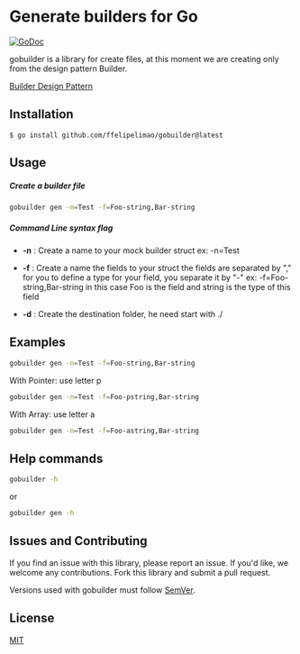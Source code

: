 # Generate builders for Go

[![GoDoc](https://pkg.go.dev/badge/github.com/ffelipelimao/gobuilder)](https://pkg.go.dev/github.com/ffelipelimao/gobuilder)

gobuilder is a library for create files,
at this moment we are creating only from the design pattern Builder.

[Builder Design Pattern](https://refactoring.guru/design-patterns/builder)



## Installation
```
$ go install github.com/ffelipelimao/gobuilder@latest
```

## Usage


##### Create a builder file
```bash
gobuilder gen -n=Test -f=Foo-string,Bar-string
```

##### Command Line syntax flag

- **-n** : Create a name to your mock builder struct ex: -n=Test 

- **-f** : Create a name the fields to your struct
     the fields are separated by "," for you to define a type for your field, you separate it by "-"
     ex: -f=Foo-string,Bar-string
    in this case Foo is the field and string is the type of this field

- **-d** : Create the destination folder, he need start with ./ 
    

## Examples

```bash
gobuilder gen -n=Test -f=Foo-string,Bar-string
```

With Pointer: use letter p

```bash
gobuilder gen -n=Test -f=Foo-pstring,Bar-string
```

With Array: use letter a

```bash
gobuilder gen -n=Test -f=Foo-astring,Bar-string
```

## Help commands

```bash
gobuilder -h
```
or

```bash
gobuilder gen -h
```

## Issues and Contributing

If you find an issue with this library, please report an issue. If you'd
like, we welcome any contributions. Fork this library and submit a pull
request.

Versions used with gobuilder must follow [SemVer](http://semver.org/).

## License
[MIT](https://choosealicense.com/licenses/mit/)